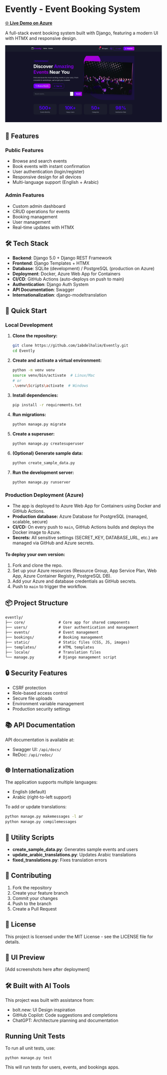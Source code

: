 # Evently - Event Booking System

[🌐 **Live Demo on Azure**](https://evently-booking.azurewebsites.net)

A full-stack event booking system built with Django, featuring a modern UI with HTMX and responsive design.

![Home Page](home.png)
## 🌟 Features

### Public Features
- Browse and search events
- Book events with instant confirmation
- User authentication (login/register)
- Responsive design for all devices
- Multi-language support (English + Arabic)

### Admin Features
- Custom admin dashboard
- CRUD operations for events
- Booking management
- User management
- Real-time updates with HTMX

## 🛠 Tech Stack

- **Backend**: Django 5.0 + Django REST Framework
- **Frontend**: Django Templates + HTMX
- **Database**: SQLite (development) / PostgreSQL (production on Azure)
- **Deployment**: Docker, Azure Web App for Containers
- **CI/CD**: GitHub Actions (auto-deploys on push to main)
- **Authentication**: Django Auth System
- **API Documentation**: Swagger
- **Internationalization**: django-modeltranslation

## 🚀 Quick Start

### Local Development

1. **Clone the repository:**
   ```bash
   git clone https://github.com/1abdelhalim/Evently.git
   cd Evently
   ```
2. **Create and activate a virtual environment:**
   ```bash
   python -m venv venv
   source venv/bin/activate  # Linux/Mac
   # or
   .\venv\Scripts\activate  # Windows
   ```
3. **Install dependencies:**
   ```bash
   pip install -r requirements.txt
   ```
4. **Run migrations:**
   ```bash
   python manage.py migrate
   ```
5. **Create a superuser:**
   ```bash
   python manage.py createsuperuser
   ```
6. **(Optional) Generate sample data:**
   ```bash
   python create_sample_data.py
   ```
7. **Run the development server:**
   ```bash
   python manage.py runserver
   ```

### Production Deployment (Azure)

- The app is deployed to Azure Web App for Containers using Docker and GitHub Actions.
- **Production database:** Azure Database for PostgreSQL (managed, scalable, secure)
- **CI/CD:** On every push to `main`, GitHub Actions builds and deploys the Docker image to Azure.
- **Secrets:** All sensitive settings (SECRET_KEY, DATABASE_URL, etc.) are managed via GitHub and Azure secrets.

#### To deploy your own version:
1. Fork and clone the repo.
2. Set up your Azure resources (Resource Group, App Service Plan, Web App, Azure Container Registry, PostgreSQL DB).
3. Add your Azure and database credentials as GitHub secrets.
4. Push to `main` to trigger the workflow.

## 📦 Project Structure

```
evently/
├── core/               # Core app for shared components
├── users/              # User authentication and management
├── events/             # Event management
├── bookings/           # Booking management
├── static/             # Static files (CSS, JS, images)
├── templates/          # HTML templates
├── locale/             # Translation files
└── manage.py           # Django management script
```

## 🔒 Security Features

- CSRF protection
- Role-based access control
- Secure file uploads
- Environment variable management
- Production security settings

## 📚 API Documentation

API documentation is available at:
- Swagger UI: `/api/docs/`
- ReDoc: `/api/redoc/`

## 🌐 Internationalization

The application supports multiple languages:
- English (default)
- Arabic (right-to-left support)

To add or update translations:
```bash
python manage.py makemessages -l ar
python manage.py compilemessages
```

## 🔧 Utility Scripts

- **create_sample_data.py**: Generates sample events and users
- **update_arabic_translations.py**: Updates Arabic translations
- **fixed_translations.py**: Fixes translation errors

## 🤝 Contributing

1. Fork the repository
2. Create your feature branch
3. Commit your changes
4. Push to the branch
5. Create a Pull Request

## 📝 License

This project is licensed under the MIT License - see the LICENSE file for details.

## 🎨 UI Preview

[Add screenshots here after deployment]

## 🛠️ Built with AI Tools

This project was built with assistance from:
- bolt.new: UI Design inspiration
- GitHub Copilot: Code suggestions and completions
- ChatGPT: Architecture planning and documentation

## Running Unit Tests

To run all unit tests, use:

```
python manage.py test
```

This will run tests for users, events, and bookings apps.
